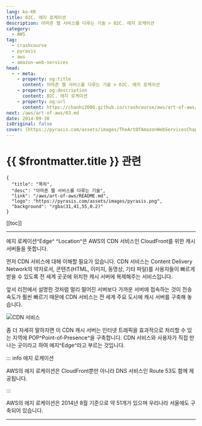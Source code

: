 ```yaml
---
lang: ko-KR
title: 02C. 에지 로케이션
description: 아마존 웹 서비스를 다루는 기술 > 02C. 에지 로케이션
category:
  - AWS
tag: 
  - crashcourse
  - pyrasis
  - aws 
  - amazon-web-services
head:
  - - meta:
    - property: og:title
      content: 아마존 웹 서비스를 다루는 기술 > 02C. 에지 로케이션
    - property: og:description
      content: 02C. 에지 로케이션
    - property: og:url
      content: https://chanhi2000.github.io/crashcourse/aws/art-of-aws/02C.html
next: /aws/art-of-aws/03.md
date: 2014-09-30
isOriginal: false
cover: (https://pyrasis.com/assets/images/TheArtOfAmazonWebServicesChapter02/5.png
---
```


# {{ $frontmatter.title }} 관련

```component VPCard
{
  "title": "목차",
  "desc": "아마존 웹 서비스를 다루는 기술",
  "link": "/aws/art-of-aws/README.md",
  "logo": "https://pyrasis.com/assets/images/pyrasis.png",
  "background": "rgba(31,41,55,0.2)"
}
```

[[toc]]

---

<SiteInfo
  name="2장 - 3. 에지 로케이션"
  desc="아마존 웹 서비스를 다루는 기술"
  url="https://pyrasis.com/book/TheArtOfAmazonWebServices/Chapter02/03"
  logo="https://pyrasis.com/assets/images/pyrasis.png"
  preview="(https://pyrasis.com/assets/images/TheArtOfAmazonWebServicesChapter02/5.png"/>

에지 로케이션^Edge^ ^Location^은 AWS의 CDN 서비스인 CloudFront를 위한 캐시 서버들을 뜻합니다.

먼저 CDN 서비스에 대해 이해할 필요가 있습니다. CDN 서비스는 Content Delivery Network의 약자로서, 콘텐츠(HTML, 이미지, 동영상, 기타 파일)를 사용자들이 빠르게 받을 수 있도록 전 세계 곳곳에 위치한 캐시 서버에 복제해주는 서비스입니다.

앞서 리전에서 설명한 것처럼 멀리 떨어진 서버보다 가까운 서버에 접속하는 것이 전송 속도가 훨씬 빠르기 때문에 CDN 서비스는 전 세계 주요 도시에 캐시 서버를 구축해 놓습니다.

![CDN 서비스](https://pyrasis.com/assets/images/TheArtOfAmazonWebServicesChapter02/5.png)

좀 더 자세히 말하자면 이 CDN 캐시 서버는 인터넷 트래픽을 효과적으로 처리할 수 있는 지역에 POP^Point-of-Presence^을 구축합니다. CDN 서비스와 사용자가 직접 만나는 곳이라고 하여 에지^Edge^라고 부르는 것입니다.

::: info 에지 로케이션

AWS의 에지 로케이션은 CloudFront뿐만 아니라 DNS 서비스인 Route 53도 함께 제공됩니다.

:::

AWS의 에지 로케이션은 2014년 8월 기준으로 약 51개가 있으며 우리나라 서울에도 구축되어 있습니다.

---

<TagLinks />